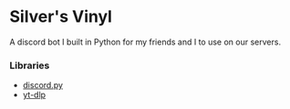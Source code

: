 # Silver's Vinyl
A discord bot I built in Python for my friends and I to use on our servers.

### Libraries
+ [discord.py](https://pypi.org/project/discord.py/)
+ [yt-dlp](https://pypi.org/project/yt-dlp/)


